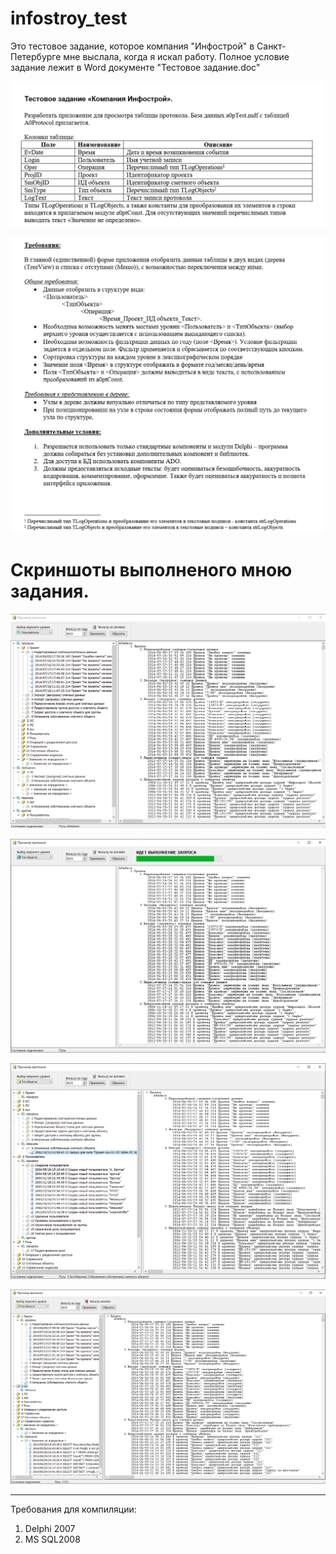 ﻿# infostroy_test
Это тестовое задание, которое компания "Инфострой" в Санкт-Петербурге мне выслала, когда я искал работу.
Полное условие задание лежит в Word документе "Тестовое задание.doc" 

![Screenshot](https://github.com/superbot-coder/infostroy_test/blob/main/screenshots/task01.PNG "") 

![Screenshot](https://github.com/superbot-coder/infostroy_test/blob/main/screenshots/task02.PNG "") 

# Скриншоты выполненого мною задания. 

![Screenshot](https://github.com/superbot-coder/infostroy_test/blob/main/screenshots/Image01.PNG "")

![Screenshot](https://github.com/superbot-coder/infostroy_test/blob/main/screenshots/Image02.PNG "")

![Screenshot](https://github.com/superbot-coder/infostroy_test/blob/main/screenshots/Image03.PNG "")

![Screenshot](https://github.com/superbot-coder/infostroy_test/blob/main/screenshots/Image04.PNG "")

---

Требования для компиляции:

1. Delphi 2007
2. MS SQL2008
